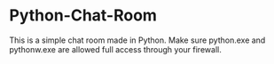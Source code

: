# Python-Chat-Room
This is a simple chat room made in Python. Make sure python.exe and pythonw.exe are allowed full access through your firewall.
